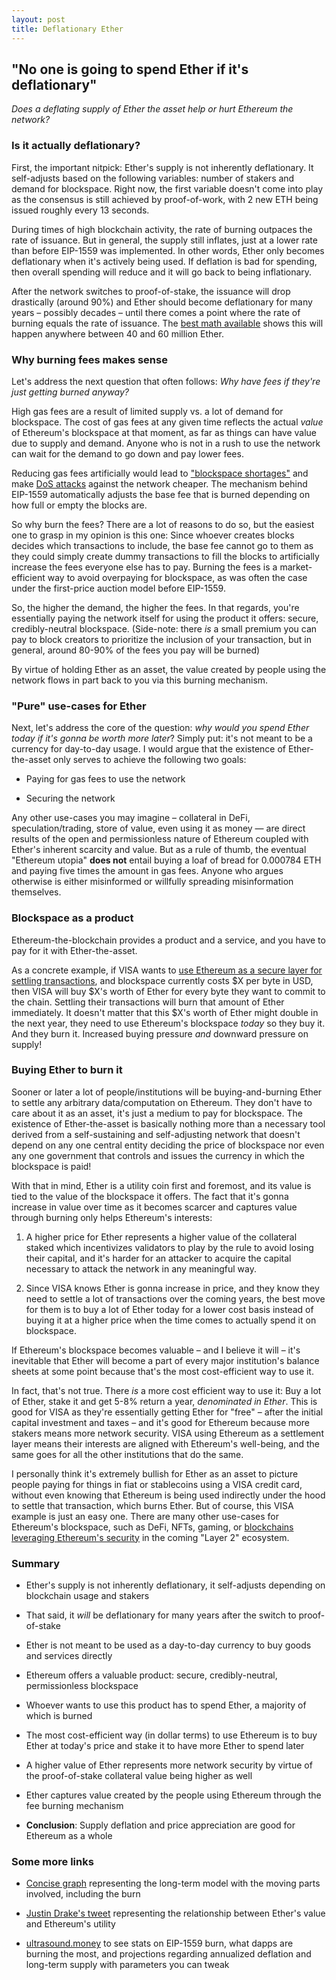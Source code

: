 ```yaml
---
layout: post
title: Deflationary Ether
---
```


## "No one is going to spend Ether if it's deflationary"

*Does a deflating supply of Ether the asset help or hurt Ethereum the network?*

### Is it actually deflationary?

First, the important nitpick: Ether's supply is not inherently deflationary. It self-adjusts based on the following variables: number of stakers and demand for blockspace. Right now, the first variable doesn't come into play as the consensus is still achieved by proof-of-work, with 2 new ETH being issued roughly every 13 seconds.

During times of high blockchain activity, the rate of burning outpaces the rate of issuance. But in general, the supply still inflates, just at a lower rate than before EIP-1559 was implemented. In other words, Ether only becomes deflationary when it's actively being used. If deflation is bad for spending, then overall spending will reduce and it will go back to being inflationary.

After the network switches to proof-of-stake, the issuance will drop drastically (around 90%) and Ether should become deflationary for many years – possibly decades – until there comes a point where the rate of burning equals the rate of issuance. The [best math available](https://ethresear.ch/t/circulating-supply-equilibrium-for-ethereum-and-minimum-viable-issuance-during-the-proof-of-stake-era/10954) shows this will happen anywhere between 40 and 60 million Ether.

### Why burning fees makes sense

Let's address the next question that often follows: *Why have fees if they're just getting burned anyway?*

High gas fees are a result of limited supply vs. a lot of demand for blockspace. The cost of gas fees at any given time reflects the actual *value* of Ethereum's blockspace at that moment, as far as things can have value due to supply and demand. Anyone who is not in a rush to use the network can wait for the demand to go down and pay lower fees.

Reducing gas fees artificially would lead to ["blockspace shortages"](https://www.investopedia.com/terms/p/price-controls.asp) and make [DoS attacks](https://en.wikipedia.org/wiki/Denial-of-service_attack) against the network cheaper. The mechanism behind EIP-1559 automatically adjusts the base fee that is burned depending on how full or empty the blocks are.

So why burn the fees? There are a lot of reasons to do so, but the easiest one to grasp in my opinion is this one: Since whoever creates blocks decides which transactions to include, the base fee cannot go to them as they could simply create dummy transactions to fill the blocks to artificially increase the fees everyone else has to pay. Burning the fees is a market-efficient way to avoid overpaying for blockspace, as was often the case under the first-price auction model before EIP-1559.

So, the higher the demand, the higher the fees. In that regards, you're essentially paying the network itself for using the product it offers: secure, credibly-neutral blockspace. (Side-note: there *is* a small premium you can pay to block creators to prioritize the inclusion of your transaction, but in general, around 80-90% of the fees you pay will be burned)

By virtue of holding Ether as an asset, the value created by people using the network flows in part back to you via this burning mechanism.

### "Pure" use-cases for Ether

Next, let's address the core of the question: *why would you spend Ether today if it's gonna be worth more later*? Simply put: it's not meant to be a currency for day-to-day usage. I would argue that the existence of Ether-the-asset only serves to achieve the following two goals:

* Paying for gas fees to use the network

* Securing the network

Any other use-cases you may imagine – collateral in DeFi, speculation/trading, store of value, even using it as money — are direct results of the open and permissionless nature of Ethereum coupled with Ether's inherent scarcity and value. But as a rule of thumb, the eventual "Ethereum utopia" **does not** entail buying a loaf of bread for 0.000784 ETH and paying five times the amount in gas fees. Anyone who argues otherwise is either misinformed or willfully spreading misinformation themselves.

### Blockspace as a product

Ethereum-the-blockchain provides a product and a service, and you have to pay for it with Ether-the-asset.

As a concrete example, if VISA wants to [use Ethereum as a secure layer for settling transactions](https://www.forbes.com/sites/ninabambysheva/2021/03/29/visa-to-start-settling-transactions-with-bitcoin-partners-in-usdc/), and blockspace currently costs $X per byte in USD, then VISA will buy $X's worth of Ether for every byte they want to commit to the chain. Settling their transactions will burn that amount of Ether immediately. It doesn't matter that this $X's worth of Ether might double in the next year, they need to use Ethereum's blockspace *today* so they buy it. And they burn it. Increased buying pressure *and* downward pressure on supply!

### Buying Ether to burn it

Sooner or later a lot of people/institutions will be buying-and-burning Ether to settle any arbitrary data/computation on Ethereum. They don't have to care about it as an asset, it's just a medium to pay for blockspace. The existence of Ether-the-asset is basically nothing more than a necessary tool derived from a self-sustaining and self-adjusting network that doesn't depend on any one central entity deciding the price of blockspace nor even any one government that controls and issues the currency in which the blockspace is paid! 

With that in mind, Ether is a utility coin first and foremost, and its value is tied to the value of the blockspace it offers. The fact that it's gonna increase in value over time as it becomes scarcer and captures value through burning only helps Ethereum's interests:

1. A higher price for Ether represents a higher value of the collateral staked which incentivizes validators to play by the rule to avoid losing their capital, and it's harder for an attacker to acquire the capital necessary to attack the network in any meaningful way.

2. Since VISA knows Ether is gonna increase in price, and they know they need to settle a lot of transactions over the coming years, the best move for them is to buy a lot of Ether today for a lower cost basis instead of buying it at a higher price when the time comes to actually spend it on blockspace.

If Ethereum's blockspace becomes valuable – and I believe it will – it's inevitable that Ether will become a part of every major institution's balance sheets at some point because that's the most cost-efficient way to use it.

In fact, that's not true. There *is* a more cost efficient way to use it: Buy a lot of Ether, stake it and get 5-8% return a year, *denominated in Ether*. This is good for VISA as they're essentially getting Ether for "free" – after the initial capital investment and taxes –  and it's good for Ethereum because more stakers means more network security. VISA using Ethereum as a settlement layer means their interests are aligned with Ethereum's well-being, and the same goes for all the other institutions that do the same.

I personally think it's extremely bullish for Ether as an asset to picture people paying for things in fiat or stablecoins using a VISA credit card, without even knowing that Ethereum is being used indirectly under the hood to settle that transaction, which burns Ether. But of course, this VISA example is just an easy one. There are many other use-cases for Ethereum's blockspace, such as DeFi, NFTs, gaming, or [blockchains leveraging Ethereum's security](https://twitter.com/domothy/status/1465905887541972996) in the coming "Layer 2" ecosystem.

### Summary

* Ether's supply is not inherently deflationary, it self-adjusts depending on blockchain usage and stakers

* That said, it *will* be deflationary for many years after the switch to proof-of-stake

* Ether is not meant to be used as a day-to-day currency to buy goods and services directly

* Ethereum offers a valuable product: secure, credibly-neutral, permissionless blockspace

* Whoever wants to use this product has to spend Ether, a majority of which is burned

* The most cost-efficient way (in dollar terms) to use Ethereum is to buy Ether at today's price and stake it to have more Ether to spend later

* A higher value of Ether represents more network security by virtue of the proof-of-stake collateral value being higher as well

* Ether captures value created by the people using Ethereum through the fee burning mechanism

* **Conclusion**: Supply deflation and price appreciation are good for Ethereum as a whole

### Some more links

* [Concise graph](https://twitter.com/domothy/status/1462988092848156677) representing the long-term model with the moving parts involved, including the burn

* [Justin Drake's tweet](https://twitter.com/drakefjustin/status/1431735094587404292) representing the relationship between Ether's value and Ethereum's utility

* [ultrasound.money](https://ultrasound.money/) to see stats on EIP-1559 burn, what dapps are burning the most, and projections regarding annualized deflation and long-term supply with parameters you can tweak